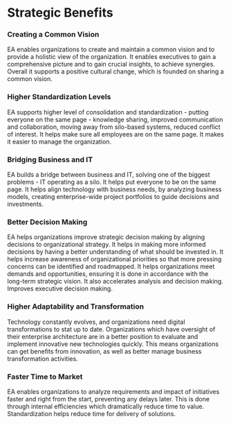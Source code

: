 # Strategic Benefits

### Creating a Common Vision

EA enables organizations to create and maintain a common vision and to provide a holistic view of the organization. It enables executives to gain a comprehensive picture and to gain crucial insights, to achieve synergies. Overall it supports a positive cultural change, which is founded on sharing a common vision.

### Higher Standardization Levels

EA supports higher level of consolidation and standardization - putting everyone on the same page - knowledge sharing, improved communication and collaboration, moving away from silo-based systems, reduced conflict of interest. It helps make sure all employees are on the same page. It makes it easier to manage the organization.

### Bridging Business and IT

EA builds a bridge between business and IT, solving one of the biggest problems - IT operating as a silo. It helps put everyone to be on the same page. It helps align technology with business needs, by analyzing business models, creating enterprise-wide project portfolios to guide decisions and investments.

### Better Decision Making

EA helps organizations improve strategic decision making by aligning decisions to organizational strategy. It helps in making more informed decisions by having a better understanding of what should be invested in. It helps increase awareness of organizational priorities so that more pressing concerns can be identified and roadmapped. It helps organizations meet demands and opportunities, ensuring it is done in accordance with the long-term strategic vision. It also accelerates analysis and decision making. Improves executive decision making.

### Higher Adaptability and Transformation

Technology constantly evolves, and organizations need digital transformations to stat up to date. Organizations which have oversight of their enterprise architecture are in a better position to evaluate and implement innovative new technologies quickly. This means organizations can get benefits from innovation, as well as better manage business transformation activities.

### Faster Time to Market

EA enables organizations to analyze requirements and impact of initiatives faster and right from the start, preventing any delays later. This is done through internal efficiencies which dramatically reduce time to value. Standardization helps reduce time for delivery of solutions.


